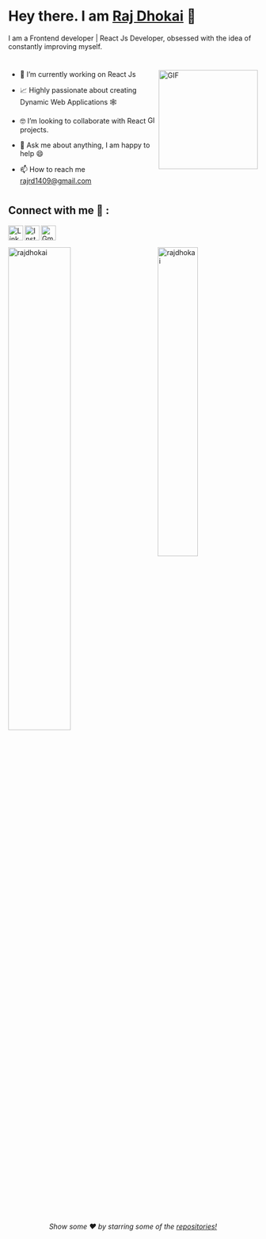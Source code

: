 <!---
rajdhokai/rajdhokai is a ✨ special ✨ repository because its `README.md` (this file) appears on your GitHub profile.
You can click the Preview link to take a look at your changes.
--->
# Hey there. I am [Raj Dhokai](https://github.com/rajdhokai) 👋

<!--<p align="left"> 
	<img src="https://komarev.com/ghpvc/?username=rajdhokai&color=blue" alt="rajdhokai" /> 
</p>--> 

I am a Frontend developer | React Js Developer, obsessed with the idea of constantly improving myself.
<br>
 #
<img align="right" height="200px" alt="GIF" src="https://i.pinimg.com/originals/e4/26/70/e426702edf874b181aced1e2fa5c6cde.gif" />

- 🔭 I’m currently working on React Js <br/>

- 📈 Highly passionate about creating Dynamic Web Applications 🕸 <br/>

- 🤓 I’m looking to collaborate with React <img height="15px" alt="GIF" src="https://upload.wikimedia.org/wikipedia/commons/a/a7/React-icon.svg" /> projects. <br/>

- 💬 Ask me about anything, I am happy to help 😄 <br/>
- 📫 How to reach me rajrd1409@gmail.com <br/>

#
## Connect with me 🤝 :


[<img align="left" alt="LinkedIn" width="30px" src="https://www.vectorlogo.zone/logos/linkedin/linkedin-tile.svg" />](https://www.linkedin.com/in/raj-d-9982b8217/)
[<img align="left" alt="Instagram" width="30px" src="https://www.vectorlogo.zone/logos/instagram/instagram-tile.svg" />](https://www.instagram.com/raj__dhokai/)
[<img alt="Gmail" src="https://www.vectorlogo.zone/logos/gmail/gmail-tile.svg" width="30px">](mailto:rajdhokai0928@gmail.com)
<br>
<p> <img src="https://github-readme-stats.vercel.app/api?username=rajdhokai&show_icons=true" alt="rajdhokai" width="50%"/> 
<img src="https://github-readme-stats.vercel.app/api/top-langs/?username=rajdhokai&layout=compact" alt="rajdhokai" align="right" width="40%"/> </p>


<p align="center">
<h6 align="center">Show some ❤️ by starring some of the <a href="https://github.com/rajdhokai?tab=repositories"> repositories!</a></h6>
</p>
